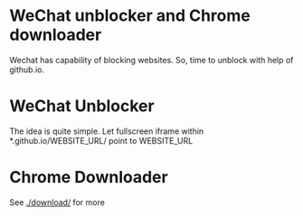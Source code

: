 # WeChat unblocker and Chrome downloader
Wechat has capability of blocking websites. So, time to unblock with help of github.io.

# WeChat Unblocker
The idea is quite simple. Let fullscreen iframe within *.github.io/WEBSITE_URL/ point to WEBSITE_URL

# Chrome Downloader
See [./download/]() for more